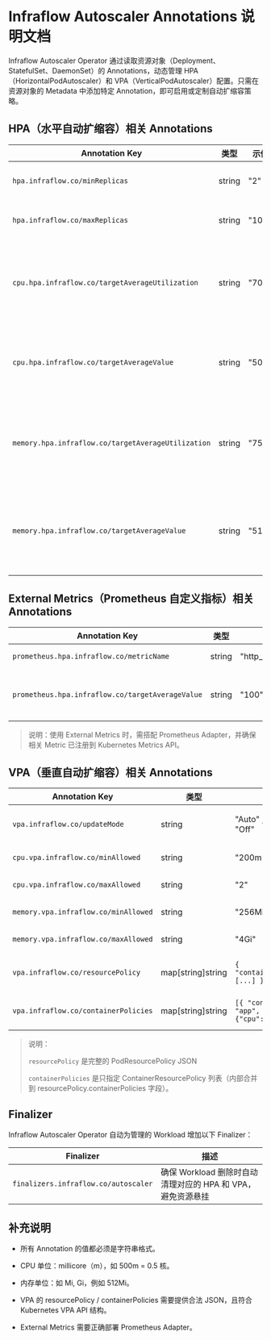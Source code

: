 # Infraflow Autoscaler Annotations 说明文档

Infraflow Autoscaler Operator 通过读取资源对象（Deployment、StatefulSet、DaemonSet）的 Annotations，动态管理 HPA（HorizontalPodAutoscaler）和 VPA（VerticalPodAutoscaler）配置。只需在资源对象的 Metadata 中添加特定 Annotation，即可启用或定制自动扩缩容策略。

## HPA（水平自动扩缩容）相关 Annotations

| Annotation Key | 类型 | 示例值 | 描述 |
|----------------|------|--------|------|
| `hpa.infraflow.co/minReplicas` | string | "2" | 最小副本数 |
| `hpa.infraflow.co/maxReplicas` | string | "10" | 最大副本数 |
| `cpu.hpa.infraflow.co/targetAverageUtilization` | string | "70" | CPU 使用率目标（百分比 %） |
| `cpu.hpa.infraflow.co/targetAverageValue` | string | "500m" | CPU 使用量目标（核数） |
| `memory.hpa.infraflow.co/targetAverageUtilization` | string | "75" | 内存使用率目标（百分比 %） |
| `memory.hpa.infraflow.co/targetAverageValue` | string | "512Mi" | 内存使用量目标（字节数） |

## External Metrics（Prometheus 自定义指标）相关 Annotations

| Annotation Key | 类型 | 示例值 | 描述 |
|----------------|------|--------|------|
| `prometheus.hpa.infraflow.co/metricName` | string | "http_requests_total" | Prometheus 指标名称 |
| `prometheus.hpa.infraflow.co/targetAverageValue` | string | "100" | 目标指标值（一般是每副本指标期望值） |

> 说明：使用 External Metrics 时，需搭配 Prometheus Adapter，并确保相关 Metric 已注册到 Kubernetes Metrics API。

## VPA（垂直自动扩缩容）相关 Annotations

| Annotation Key | 类型 | 示例值 | 描述 |
|----------------|------|--------|------|
| `vpa.infraflow.co/updateMode` | string | "Auto" , "Initial" , "Off" | VPA 更新模式。Auto 表示自动调整，Initial 表示仅初始化时设置，Off 禁用更新 |
| `cpu.vpa.infraflow.co/minAllowed` | string | "200m" | 容器允许的最小 CPU 资源限制 |
| `cpu.vpa.infraflow.co/maxAllowed` | string | "2" | 容器允许的最大 CPU 资源限制 |
| `memory.vpa.infraflow.co/minAllowed` | string | "256Mi" | 容器允许的最小内存资源限制 |
| `memory.vpa.infraflow.co/maxAllowed` | string | "4Gi" | 容器允许的最大内存资源限制 |
| `vpa.infraflow.co/resourcePolicy`	| map[string]string | `{ "containerPolicies": [...] }`|	PodResourcePolicy 配置，详细控制各容器的扩缩规则|
| `vpa.infraflow.co/containerPolicies` |	map[string]string |	`[{ "containerName": "app", "minAllowed": {"cpu": "200m"} }]` | ContainerResourcePolicy 列表，独立配置单个容器的资源策略|

>说明：
>
>`resourcePolicy` 是完整的 PodResourcePolicy JSON
>
>`containerPolicies` 是只指定 ContainerResourcePolicy 列表（内部合并到 resourcePolicy.containerPolicies 字段）。

## Finalizer

Infraflow Autoscaler Operator 自动为管理的 Workload 增加以下 Finalizer：

| Finalizer | 描述 |
|-----------|------|
| `finalizers.infraflow.co/autoscaler` | 确保 Workload 删除时自动清理对应的 HPA 和 VPA，避免资源悬挂 | 

## 补充说明
 + 所有 Annotation 的值都必须是字符串格式。

 + CPU 单位：millicore（m），如 500m = 0.5 核。

 + 内存单位：如 Mi, Gi，例如 512Mi。

 + VPA 的 resourcePolicy / containerPolicies 需要提供合法 JSON，且符合 Kubernetes VPA API 结构。

 + External Metrics 需要正确部署 Prometheus Adapter。


